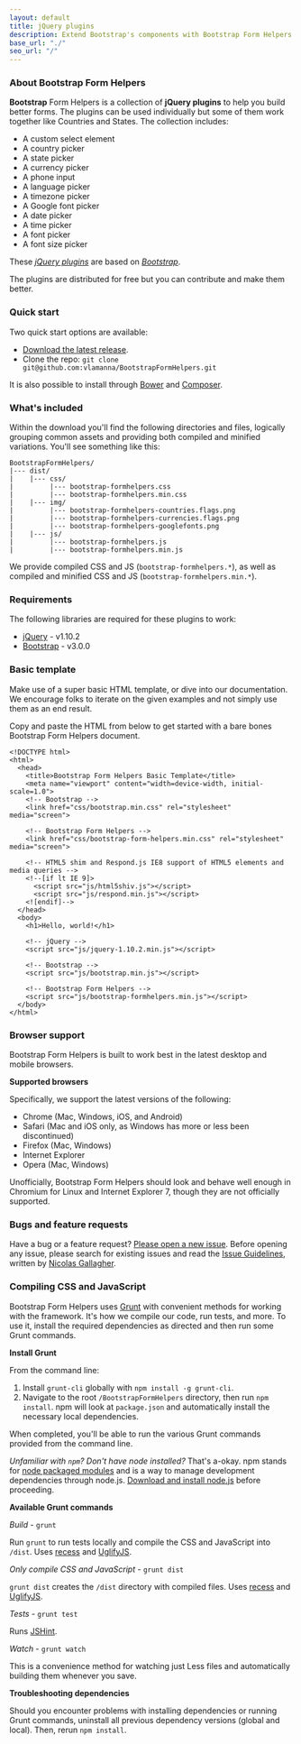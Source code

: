 ```yaml
---
layout: default
title: jQuery plugins
description: Extend Bootstrap's components with Bootstrap Form Helpers custom jQuery plugins.
base_url: "./"
seo_url: "/"
---
```


### About Bootstrap Form Helpers

**Bootstrap** Form Helpers is a collection of **jQuery plugins** to help you build
better forms. The plugins can be used individually but some of them work together
like Countries and States. The collection includes:

* A custom select element
* A country picker
* A state picker
* A currency picker
* A phone input
* A language picker
* A timezone picker
* A Google font picker
* A date picker
* A time picker
* A font picker
* A font size picker

These [*jQuery plugins*](http://plugins.jquery.com) are based on
[*Bootstrap*](https://github.com/twbs/bootstrap).

The plugins are distributed for free but you can contribute and make them better.


### Quick start

Two quick start options are available:

* [Download the latest release](https://github.com/vlamanna/BootstrapFormHelpers/archive/master.zip).
* Clone the repo: `git clone git@github.com:vlamanna/BootstrapFormHelpers.git`

It is also possible to install through [Bower](http://bower.io/) and
[Composer](http://getcomposer.org/).


### What's included

Within the download you'll find the following directories and files, logically grouping
common assets and providing both compiled and minified variations. You'll see something
like this:

    BootstrapFormHelpers/
    |--- dist/
    |    |--- css/
    |         |--- bootstrap-formhelpers.css
    |         |--- bootstrap-formhelpers.min.css
    |    |--- img/
    |         |--- bootstrap-formhelpers-countries.flags.png
    |         |--- bootstrap-formhelpers-currencies.flags.png
    |         |--- bootstrap-formhelpers-googlefonts.png
    |    |--- js/
    |         |--- bootstrap-formhelpers.js
    |         |--- bootstrap-formhelpers.min.js
    
We provide compiled CSS and JS (`bootstrap-formhelpers.*`), as well as compiled and
minified CSS and JS (`bootstrap-formhelpers.min.*`).


### Requirements

The following libraries are required for these plugins to work:

* [jQuery](http://jquery.com/) - v1.10.2
* [Bootstrap](http://getbootstrap.com/) - v3.0.0


### Basic template

Make use of a super basic HTML template, or dive into our documentation. We encourage
folks to iterate on the given examples and not simply use them as an end result.

Copy and paste the HTML from below to get started with a bare bones Bootstrap Form
Helpers document.

	<!DOCTYPE html>
	<html>
	  <head>
		<title>Bootstrap Form Helpers Basic Template</title>
		<meta name="viewport" content="width=device-width, initial-scale=1.0">
		<!-- Bootstrap -->
		<link href="css/bootstrap.min.css" rel="stylesheet" media="screen">
		
		<!-- Bootstrap Form Helpers -->
		<link href="css/bootstrap-form-helpers.min.css" rel="stylesheet" media="screen">

		<!-- HTML5 shim and Respond.js IE8 support of HTML5 elements and media queries -->
		<!--[if lt IE 9]>
		  <script src="js/html5shiv.js"></script>
		  <script src="js/respond.min.js"></script>
		<![endif]-->
	  </head>
	  <body>
		<h1>Hello, world!</h1>

		<!-- jQuery -->
		<script src="js/jquery-1.10.2.min.js"></script>
		
		<!-- Bootstrap -->
		<script src="js/bootstrap.min.js"></script>
		
		<!-- Bootstrap Form Helpers -->
		<script src="js/bootstrap-formhelpers.min.js"></script>
	  </body>
	</html>
	

### Browser support

Bootstrap Form Helpers is built to work best in the latest desktop and mobile browsers.

**Supported browsers**

Specifically, we support the latest versions of the following:

* Chrome (Mac, Windows, iOS, and Android)
* Safari (Mac and iOS only, as Windows has more or less been discontinued)
* Firefox (Mac, Windows)
* Internet Explorer
* Opera (Mac, Windows)

Unofficially, Bootstrap Form Helpers should look and behave well enough in Chromium
for Linux and Internet Explorer 7, though they are not officially supported.


### Bugs and feature requests

Have a bug or a feature request? [Please open a new issue](https://github.com/vlamanna/BootstrapFormHelpers/issues).
Before opening any issue, please search for existing issues and read the [Issue Guidelines](https://github.com/necolas/issue-guidelines),
written by [Nicolas Gallagher](https://github.com/necolas/).


### Compiling CSS and JavaScript

Bootstrap Form Helpers uses [Grunt](http://gruntjs.com/) with convenient methods for
working with the framework. It's how we compile our code, run tests, and more. To use
it, install the required dependencies as directed and then run some Grunt commands.

**Install Grunt**

From the command line:

1. Install `grunt-cli` globally with `npm install -g grunt-cli`.
2. Navigate to the root `/BootstrapFormHelpers` directory, then run `npm install`. npm
will look at `package.json` and automatically install the necessary local dependencies.

When completed, you'll be able to run the various Grunt commands provided from the command line.

*Unfamiliar with `npm`? Don't have node installed?* That's a-okay. npm stands for
[node packaged modules](http://npmjs.org/) and is a way to manage development
dependencies through node.js. [Download and install node.js](http://nodejs.org/download/)
before proceeding.

**Available Grunt commands**

*Build* - `grunt`

Run `grunt` to run tests locally and compile the CSS and JavaScript into `/dist`. Uses
[recess](http://twitter.github.io/recess/) and [UglifyJS](http://lisperator.net/uglifyjs/).

*Only compile CSS and JavaScript* - `grunt dist`

`grunt dist` creates the `/dist` directory with compiled files. Uses [recess](http://twitter.github.io/recess/)
and [UglifyJS](http://lisperator.net/uglifyjs/).

*Tests* - `grunt test`

Runs [JSHint](http://jshint.com/).

*Watch* - `grunt watch`

This is a convenience method for watching just Less files and automatically building
them whenever you save.

**Troubleshooting dependencies**

Should you encounter problems with installing dependencies or running Grunt commands,
uninstall all previous dependency versions (global and local). Then, rerun `npm install`.
